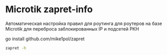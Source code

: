 # Microtik zapret-info

Автоматическая настройка правил для роутинга для роутеров на базе Microtik для переброса заблокированных IP и подсетей РКН

go install github.com/mike1pol/zapret

```sh
zapret -h
```

